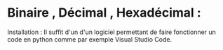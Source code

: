 # Binaire , Décimal , Hexadécimal :
Installation : Il suffit d'un d'un logiciel permettant de faire fonctionner un code en python comme par exemple Visual Studio Code.​
